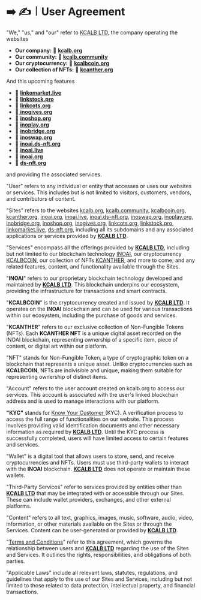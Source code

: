 # ➡️ ✍️︱User Agreement

"We," "us," and "our" refer to [KCALB LTD](https://find-and-update.company-information.service.gov.uk/company/14132246), the company operating the websites

* **Our company:**  🔗 [**kcalb**](https://kcalb.org/)[**.org**](https://kcalb.org/)
* **Our community:**               🔗 [**kcalb**](https://kcalb.community/)[**.community**](https://kcalb.community/)
* **Our cryptocurrency:**  🔗 [**kcalbcoin**](https://kcalbcoin.org/)[**.org**](https://kcalbcoin.org/)
* **Our collection of NFTs:**   🔗 [**kcanther**](https://kcanther.org/)[**.org**](https://kcanther.org/)

And this upcoming features

* 🔗 [**linkomarket**](https://linkomarket.live)[**.live** ](https://linkomarket.live/)
* 🔗 [**linkstock**](https://linkstock.pro)[**.pro**](https://linkstock.pro/)
* 🔗 [**linkcots**](https://linkcots.org/)[**.org**](https://linkcots.org/)
* 🔗[ **inogives.org**](https://inogives.org/)
* 🔗 [**inoshop**](https://inoshop.org/)[**.org**](https://inoshop.org/)
* 🔗 [**inoplay**](https://inoplay.org/)[**.org**](https://inoplay.org/)
* **🔗** [**inobridge**](http://inobridge.org/)[**.org**](https://inobridge.org/)
* 🔗 [**inoswap**](https://inoswap.org/)[**.org**](https://inoswap.org/)
* 🔗 [**inoai.ds-nft**](https://inoai.ds-nft.org/)[**.org**](https://inoai.ds-nft.org/)
* 🔗 [**inoai**](https://inoai.live)[**.live**](https://inoai.live/)
* 🔗 [**inoai**](https://inoai.org/)[**.org**](https://inoai.org/)
* 🔗 [**ds-nft**](https://ds-nft.org/)[**.org**](https://ds-nft.org/)

&#x20;and providing the associated services.

"User" refers to any individual or entity that accesses or uses our websites or services. This includes but is not limited to visitors, customers, vendors, and contributors of content.

"Sites" refers to the websites [kcalb.org](https://kcalb.org/), [kcalb.community](https://kcalb.community/), [kcalbcoin.org](https://kcalbcoin.org/), [kcanther.org](https://kcanther.org/), [inoai.org](https://inoai.org), [inoai.live](https://inoai.live/), [inoai.ds-nft.org](https://inoai.ds-nft.org/), [inoswap.org](https://inoswap.org/), [inoplay.org](https://inoplay.org/),[ inobridge.org](https://inobridge.org/), [inoshop.org](https://inoshop.org/), [inogives.org](https://inogives.org/), [linkcots.org](https://linkcots.org/), [linkstock.](https://linkstock.pro/)[pro](https://linkstock.pro/), [linkomarket.](https://linkomarket.live/)[live](https://linkomarket.live/), [ds-nft.org](https://ds-nft.org/), including all its subdomains and any associated applications or services provided by [**KCALB LTD**](https://find-and-update.company-information.service.gov.uk/company/14132246).

"Services" encompass all the offerings provided by [**KCALB LTD**](https://find-and-update.company-information.service.gov.uk/company/14132246), including but not limited to our blockchain technology [INOAI](https://inoai.org), our cryptocurrency [KCALBCOIN](https://kcalbcoin.org/), our collection of NFTs [KCANTHER](https://kcanther.org/), and more to come; and any related features, content, and functionality available through the Sites.

"**INOAI**" refers to our proprietary blockchain technology developed and maintained by [**KCALB LTD**](https://find-and-update.company-information.service.gov.uk/company/14132246). This blockchain underpins our ecosystem, providing the infrastructure for transactions and smart contracts.

"**KCALBCOIN**" is the cryptocurrency created and issued by [**KCALB LTD**](https://find-and-update.company-information.service.gov.uk/company/14132246). It operates on the **INOAI** blockchain and can be used for various transactions within our ecosystem, including the purchase of goods and services.

"**KCANTHER**" refers to our exclusive collection of Non-Fungible Tokens (NFTs). Each **KCANTHER NFT** is a unique digital asset recorded on the INOAI blockchain, representing ownership of a specific item, piece of content, or digital art within our platform.

"NFT" stands for Non-Fungible Token, a type of cryptographic token on a blockchain that represents a unique asset. Unlike cryptocurrencies such as **KCALBCOIN**, NFTs are indivisible and unique, making them suitable for representing ownership of distinct items.

"Account" refers to the user account created on kcalb.org to access our services. This account is associated with the user's linked blockchain address and is used to manage interactions with our platform.

**"**KYC**"** stands for [Know Your Customer ](https://app.gitbook.com/o/Pl1Lz4UqibGI6zLrTNcM/s/fG4VFyHefdXzfKYToJJb/\~/changes/42/terms-and-conditions/legal-policies/kyc-verification)(KYC). A verification process to access the full range of functionalities on our website. This process involves providing valid identification documents and other necessary information as required by [**KCALB LTD**](https://find-and-update.company-information.service.gov.uk/company/14132246). Until the KYC process is successfully completed, users will have limited access to certain features and services.

"Wallet" is a digital tool that allows users to store, send, and receive cryptocurrencies and NFTs. Users must use third-party wallets to interact with the **INOAI** blockchain. [**KCALB LTD**](https://find-and-update.company-information.service.gov.uk/company/14132246) does not operate or maintain these wallets.

"Third-Party Services" refer to services provided by entities other than [**KCALB LTD**](https://find-and-update.company-information.service.gov.uk/company/14132246) that may be integrated with or accessible through our Sites. These can include wallet providers, exchanges, and other external platforms.

"Content" refers to all text, graphics, images, music, software, audio, video, information, or other materials available on the Sites or through the Services. Content can be user-generated or provided by [**KCALB LTD**](https://find-and-update.company-information.service.gov.uk/company/14132246).

"[Terms and Conditions](terms-and-conditions.md)" refer to this agreement, which governs the relationship between users and [**KCALB LTD**](https://find-and-update.company-information.service.gov.uk/company/14132246) regarding the use of the Sites and Services. It outlines the rights, responsibilities, and obligations of both parties.

"Applicable Laws" include all relevant laws, statutes, regulations, and guidelines that apply to the use of our Sites and Services, including but not limited to those related to data protection, intellectual property, and financial transactions.
